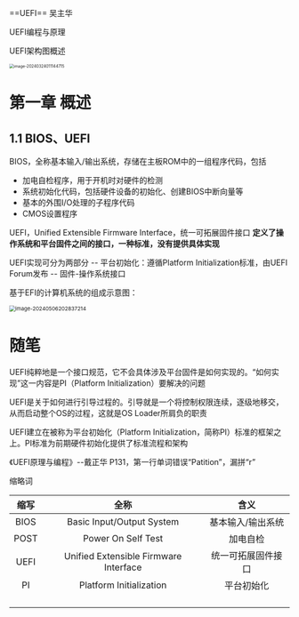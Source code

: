 ==UEFI==
吴主华

UEFI编程与原理

UEFI架构图概述

<img src="C:/Users/Small Black/AppData/Roaming/Typora/typora-user-images/image-20240324011144715.png" alt="image-20240324011144715" style="zoom:50%;" />

# 第一章 概述

## 1.1 BIOS、UEFI

BIOS，全称基本输入/输出系统，存储在主板ROM中的一组程序代码，包括

- 加电自检程序，用于开机时对硬件的检测
- 系统初始化代码，包括硬件设备的初始化、创建BIOS中断向量等
- 基本的外围I/O处理的子程序代码
- CMOS设置程序

UEFI，Unified Extensible Firmware Interface，统一可拓展固件接口
**定义了操作系统和平台固件之间的接口，一种标准，没有提供具体实现**

UEFI实现可分为两部分
	-- 平台初始化：遵循Platform Initialization标准，由UEFI Forum发布
	-- 固件-操作系统接口

基于EFI的计算机系统的组成示意图：

<img src="C:/Users/Small Black/AppData/Roaming/Typora/typora-user-images/image-20240506202837214.png" alt="image-20240506202837214" style="zoom:67%;" />





# 随笔

UEFI纯粹地是一个接口规范，它不会具体涉及平台固件是如何实现的。“如何实现”这一内容是PI（Platform Initialization）要解决的问题

UEFI是关于如何进行引导过程的。引导就是一个将控制权限连续，逐级地移交，从而启动整个OS的过程，这就是OS Loader所肩负的职责

UEFI建立在被称为平台初始化（Platform Initialization，简称PI）标准的框架之上。PI标准为前期硬件初始化提供了标准流程和架构

《UEFI原理与编程》--戴正华 P131，第一行单词错误“Patition”，漏拼“r”

缩略词

| 缩写 |                 全称                  |        含义        |
| :--: | :-----------------------------------: | :----------------: |
| BIOS |       Basic Input/Output System       | 基本输入/输出系统  |
| POST |          Power On Self Test           |      加电自检      |
| UEFI | Unified Extensible Firmware Interface | 统一可拓展固件接口 |
|  PI  |        Platform Initialization        |     平台初始化     |
|      |                                       |                    |
|      |                                       |                    |
|      |                                       |                    |
|      |                                       |                    |

